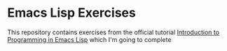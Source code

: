 # Emacs Lisp Exercises 

This repository contains exercises from the official tutorial [Introduction to Programming in Emacs Lisp](https://www.gnu.org/software/emacs/manual/html_node/eintr/index.html#SEC_Contents) which I'm going to complete
